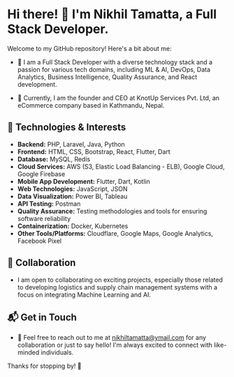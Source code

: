 # Hi there! 👋 I'm Nikhil Tamatta, a Full Stack Developer.

Welcome to my GitHub repository! Here's a bit about me:

- 🚀 I am a Full Stack Developer with a diverse technology stack and a passion for various tech domains, including ML & AI, DevOps, Data Analytics, Business Intelligence, Quality Assurance, and React development.

- 💼 Currently, I am the founder and CEO at KnotUp Services Pvt. Ltd, an eCommerce company based in Kathmandu, Nepal.

## 🔧 Technologies & Interests
- **Backend:** PHP, Laravel, Java, Python
- **Frontend:** HTML, CSS, Bootstrap, React, Flutter, Dart
- **Database:** MySQL, Redis
- **Cloud Services:** AWS (S3, Elastic Load Balancing - ELB), Google Cloud, Google Firebase
- **Mobile App Development:** Flutter, Dart, Kotlin
- **Web Technologies:** JavaScript, JSON
- **Data Visualization:** Power BI, Tableau
- **API Testing:** Postman
- **Quality Assurance:** Testing methodologies and tools for ensuring software reliability
- **Containerization:** Docker, Kubernetes
- **Other Tools/Platforms:** Cloudflare, Google Maps, Google Analytics, Facebook Pixel

## 🤝 Collaboration
- I am open to collaborating on exciting projects, especially those related to developing logistics and supply chain management systems with a focus on integrating Machine Learning and AI.

## 📬 Get in Touch
- 📧 Feel free to reach out to me at [nikhiltamatta@ymail.com](mailto:nikhiltamatta@ymail.com) for any collaboration or just to say hello! I'm always excited to connect with like-minded individuals.

Thanks for stopping by! 🚀

<!---
nikhiltamatta/nikhiltamatta is a ✨ special ✨ repository because its `README.md` (this file) appears on your GitHub profile.
You can click the Preview link to take a look at your changes.
--->
